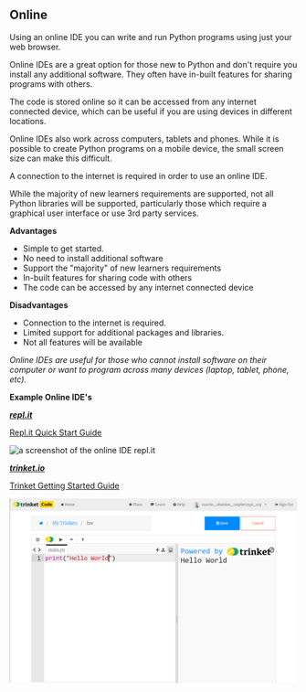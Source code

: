 ## Online
Using an online IDE you can write and run Python programs using just your web browser.

Online IDEs are a great option for those new to Python and don't require you install any additional software. They often have in-built features for sharing programs with others. 

The code is stored online so it can be accessed from any internet connected device, which can be useful if you are using devices in different locations.

Online IDEs also work across computers, tablets and phones. While it is possible to create Python programs on a mobile device, the small screen size can make this difficult.

A connection to the internet is required in order to use an online IDE.

While the majority of new learners requirements are supported, not all Python libraries will be supported, particularly those which require a graphical user interface or use 3rd party services. 

**Advantages**

+ Simple to get started.
+ No need to install additional software
+ Support the "majority" of new learners requirements
+ In-built features for sharing code with others
+ The code can be accessed by any internet connected device

**Disadvantages**

+ Connection to the internet is required.
+ Limited support for additional packages and libraries.
+ Not all features will be available

*Online IDEs are useful for those who cannot install software on their computer or want to program across many devices (laptop, tablet, phone, etc).*

**Example Online IDE's**

***[repl.it](https://repl.it)***

[Repl.it Quick Start Guide](https://docs.repl.it/misc/quick-start)

![a screenshot of the online IDE repl.it](images/replit.png)

***[trinket.io](https://trinket.io)***

[Trinket Getting Started Guide](https://trinket.io/help#getting-started)

![a screenshot of the online IDE trinket.io](images/trinket.png)
